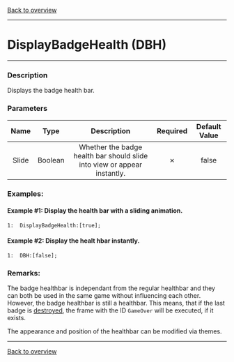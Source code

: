 [Back to overview](index.md)

---
# DisplayBadgeHealth (DBH)
---
### Description
Displays the badge health bar.

### Parameters

|Name|Type|Description|Required|Default Value|
|:---:|:---:|:---:|:---:|:---:|
|Slide|Boolean|Whether the badge health bar should slide into view or appear instantly.|✗|false|

### Examples:
#### Example #1: Display the health bar with a sliding animation.
```
1:  DisplayBadgeHealth:[true];
```

#### Example #2: Display the healt hbar instantly.
```
1:  DBH:[false];
```

### Remarks:
The badge healthbar is independant from the regular healthbar and they can both be used in the same game without influencing each other. However, the badge healthbar is still a healthbar. This means, that if the last badge is [destroyed](DestroyBadges.md),
the frame with the ID `GameOver` will be executed, if it exists.

The appearance and position of the healthbar can be modified via themes.

---
[Back to overview](index.md)